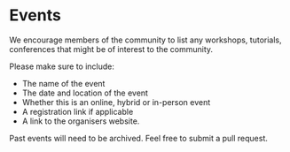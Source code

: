# Events

We encourage members of the community to list any workshops, tutorials, conferences that might be of interest to the community.

Please make sure to include:

- The name of the event
- The date and location of the event
- Whether this is an online, hybrid or in-person event
- A registration link if applicable
- A link to the organisers website.

Past events will need to be archived. 
Feel free to submit a pull request.


